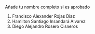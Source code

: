 Añade tu nombre completo si es aprobado
1. Francisco Alexander Rojas Diaz
2. Hamilton Santiago Insandará Alvarez
3. Diego Alejandro Rosero Cisneros